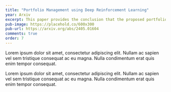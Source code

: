 ```yaml
---
title: "Portfolio Management using Deep Reinforcement Learning"
year: Arxiv
excerpt: This paper provides the conclusion that the proposed portfolio manager with actions centered on weight allocations can surpass the risk-adjusted returns of conventional portfolio managers.
pub-image: https://placehold.co/600x300
pub-url: https://arxiv.org/abs/2405.01604
comments: true
order: 7
---
```


Lorem ipsum dolor sit amet, consectetur adipiscing elit. Nullam ac sapien vel sem tristique consequat ac eu magna. Nulla condimentum erat quis enim tempor consequat.

Lorem ipsum dolor sit amet, consectetur adipiscing elit. Nullam ac sapien vel sem tristique consequat ac eu magna. Nulla condimentum erat quis enim tempor consequat.
